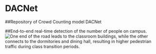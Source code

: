 # DACNet
##Repository of Crowd Counting model DACNet

##End-to-end real-time detection of the number of people on campus.
![One end of the road leads to the classroom buildings, while the other connects to the dormitories and dining hall, resulting in higher pedestrian traffic during class transition periods.](https://github.com/SCNU-RISLAB/DACNet/blob/main/%E6%97%A0%E6%A0%87%E9%A2%98%E8%A7%86%E9%A2%91%E2%80%94%E2%80%94%E4%BD%BF%E7%94%A8Clipchamp%E5%88%B6%E4%BD%9C.gif)
